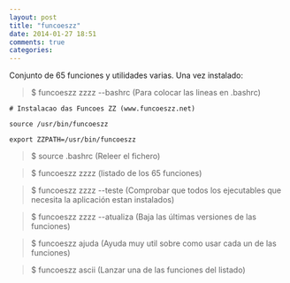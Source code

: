 ```yaml
---
layout: post
title: "funcoeszz"
date: 2014-01-27 18:51
comments: true
categories: 
---
```

Conjunto de 65 funciones y utilidades varias. Una vez instalado:

>$ funcoeszz zzzz --bashrc (Para colocar las lineas en .bashrc)

	# Instalacao das Funcoes ZZ (www.funcoeszz.net)

	source /usr/bin/funcoeszz

	export ZZPATH=/usr/bin/funcoeszz

>$ source .bashrc (Releer el fichero)

>$ funcoeszz zzzz (listado de los 65 funciones)

>$ funcoeszz zzzz --teste (Comprobar que todos los ejecutables que necesita la aplicación estan instalados)

>$ funcoeszz zzzz --atualiza (Baja las últimas versiones de las funciones) 

>$ funcoeszz ajuda (Ayuda muy util sobre como usar cada un de las funciones)

>$ funcoeszz ascii (Lanzar una de las funciones del listado)


